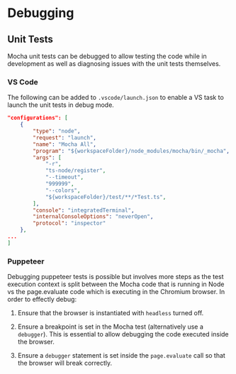 # Debugging

## Unit Tests

Mocha unit tests can be debugged to allow testing the code while in development as well as diagnosing issues with the unit tests themselves.

### VS Code

The following can be added to `.vscode/launch.json` to enable a VS task to launch the unit tests in debug mode.

```json
"configurations": [
    {
        "type": "node",
        "request": "launch",
        "name": "Mocha All",
        "program": "${workspaceFolder}/node_modules/mocha/bin/_mocha",
        "args": [
            "-r",
            "ts-node/register",
            "--timeout",
            "999999",
            "--colors",
            "${workspaceFolder}/test/**/*Test.ts",
        ],
        "console": "integratedTerminal",
        "internalConsoleOptions": "neverOpen",
        "protocol": "inspector"
    },
...
]
```

### Puppeteer

Debugging puppeteer tests is possible but involves more steps as the test execution context is split between the Mocha code that is running in Node vs the page.evaluate code which is executing in the Chromium browser. In order to effectly debug:

1. Ensure that the browser is instantiated with `headless` turned off.

1. Ensure a breakpoint is set in the Mocha test (alternatively use a `debugger`). This is essential to allow debugging the code executed inside the browser.

1. Ensure a `debugger` statement is set inside the `page.evaluate` call so that the browser will break correctly.
